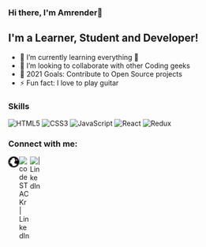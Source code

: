 ### Hi there, I'm Amrender👋

## I'm a Learner, Student and Developer!

- 🌱 I’m currently learning everything 🤣
- 👯 I’m looking to collaborate with other Coding geeks
- 🥅 2021 Goals: Contribute to Open Source projects
- ⚡ Fun fact: I love to play guitar

### Skills

<div>
  <img  alt="HTML5" src="https://img.shields.io/badge/html5-%23E34F26.svg?style=for-the-badge&logo=html5&logoColor=white"/>
  <img  alt="CSS3" src="https://img.shields.io/badge/css3-%231572B6.svg?style=for-the-badge&logo=css3&logoColor=white"/>
  <img  alt="JavaScript" src="https://img.shields.io/badge/javascript-%23323330.svg?style=for-the-badge&logo=javascript&logoColor=%23F7DF1E"/>
  <img  alt="React" src="https://img.shields.io/badge/react-%2320232a.svg?style=for-the-badge&logo=react&logoColor=%2361DAFB"/>
  <img  alt="Redux" src="https://img.shields.io/badge/redux-%23593d88.svg?style=for-the-badge&logo=redux&logoColor=white"/>  
</div>


### Connect with me:

[<img align="left" alt="codeSTACKr.com" width="22px" src="https://raw.githubusercontent.com/iconic/open-iconic/master/svg/globe.svg" />][website]
[<img align="left" alt="codeSTACKr | LinkedIn" width="22px"  src="https://img.icons8.com/color/48/000000/linkedin.png" />][linkedin]
[<img align="left" alt=" | LinkedIn" width="22px" src="https://img.icons8.com/color/96/000000/gmail-new.png" />][Gmail]

<br />



[website]: https://flamboyant-montalcini-bfe6d2.netlify.app/
[linkedin]: https://www.linkedin.com/in/amrender-singh-08b684200/
[Gmail]: mailto:amrender028@gmail.com
